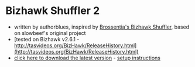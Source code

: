 # Bizhawk Shuffler 2
* written by authorblues, inspired by [Brossentia's Bizhawk Shuffler](https://github.com/brossentia/BizHawk-Shuffler), based on slowbeef's original project
* [tested on Bizhawk v2.6.1 - http://tasvideos.org/BizHawk/ReleaseHistory.html](http://tasvideos.org/BizHawk/ReleaseHistory.html)
* [click here to download the latest version](https://github.com/authorblues/bizhawk-shuffler-2/archive/refs/heads/main.zip) - [setup instructions](https://github.com/authorblues/bizhawk-shuffler-2/wiki/Setup-Instructions)
